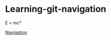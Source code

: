 # Learning-git-navigation

E = mc²

[Navigation](https://kchristoffels.github.io/Learning-git-navigation/)
